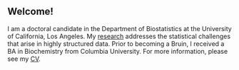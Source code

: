 ## Welcome!

I am a doctoral candidate in the Department of Biostatistics at the University of California, Los Angeles. My [research](research.md) addresses the statistical challenges that arise in highly structured data. Prior to becoming a Bruin, I received a BA in Biochemistry from Columbia University. For more information, please see my [CV](Aaron_Scheffler_CV.pdf).

